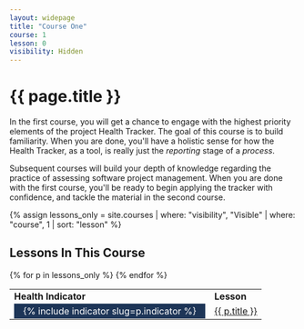 ```yaml
---
layout: widepage
title: "Course One"
course: 1
lesson: 0
visibility: Hidden
---
```


# {{ page.title }}

In the first course, you will get a chance to engage with the highest priority elements of the project Health Tracker. The goal of this course is to build familiarity. When you are done, you'll have a holistic sense for how the Health Tracker, as a tool, is really just the *reporting* stage of a *process*. 

Subsequent courses will build your depth of knowledge regarding the practice of assessing software project management. When you are done with the first course, you'll be ready to begin applying the tracker with confidence, and tackle the material in the second course.


{% assign lessons_only = site.courses | where: "visibility", "Visible" | where: "course", 1 | sort: "lesson" %}

## Lessons In This Course

<table class="usa-table--borderless">
<tr>
    <td><b>Health Indicator</b></td>
    <td><b>Lesson</b></td>
</tr>
{% for p in lessons_only  %}
<tr>
    <td>
        <span style="background: #1d3557; color: white; padding-left: 1em; padding-right: 1em;padding-top: 0.2em; padding-bottom: 0.2em; ">{% include indicator slug=p.indicator %}</span> 
    </td>
    <td> 
        <a href="{{ p.url | prepend: site.baseurl }}">{{ p.title }}</a>
    </td>
</tr>
{% endfor %}
</table>